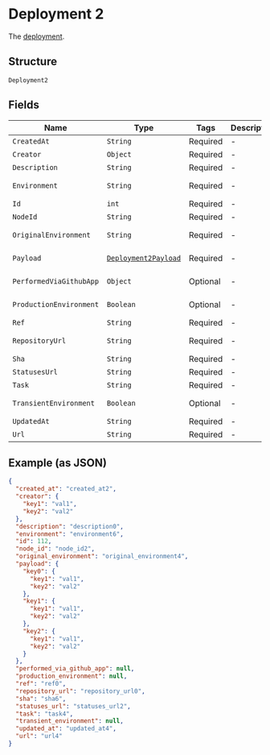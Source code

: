 
# Deployment 2

The [deployment](https://docs.github.com/rest/reference/deployments#list-deployments).

## Structure

`Deployment2`

## Fields

| Name | Type | Tags | Description | Getter | Setter |
|  --- | --- | --- | --- | --- | --- |
| `CreatedAt` | `String` | Required | - | String getCreatedAt() | setCreatedAt(String createdAt) |
| `Creator` | `Object` | Required | - | Object getCreator() | setCreator(Object creator) |
| `Description` | `String` | Required | - | String getDescription() | setDescription(String description) |
| `Environment` | `String` | Required | - | String getEnvironment() | setEnvironment(String environment) |
| `Id` | `int` | Required | - | int getId() | setId(int id) |
| `NodeId` | `String` | Required | - | String getNodeId() | setNodeId(String nodeId) |
| `OriginalEnvironment` | `String` | Required | - | String getOriginalEnvironment() | setOriginalEnvironment(String originalEnvironment) |
| `Payload` | [`Deployment2Payload`]($m/Deployment2Payload) | Required | - | Deployment2Payload getPayload() | setPayload(Deployment2Payload payload) |
| `PerformedViaGithubApp` | `Object` | Optional | - | Object getPerformedViaGithubApp() | setPerformedViaGithubApp(Object performedViaGithubApp) |
| `ProductionEnvironment` | `Boolean` | Optional | - | Boolean getProductionEnvironment() | setProductionEnvironment(Boolean productionEnvironment) |
| `Ref` | `String` | Required | - | String getRef() | setRef(String ref) |
| `RepositoryUrl` | `String` | Required | - | String getRepositoryUrl() | setRepositoryUrl(String repositoryUrl) |
| `Sha` | `String` | Required | - | String getSha() | setSha(String sha) |
| `StatusesUrl` | `String` | Required | - | String getStatusesUrl() | setStatusesUrl(String statusesUrl) |
| `Task` | `String` | Required | - | String getTask() | setTask(String task) |
| `TransientEnvironment` | `Boolean` | Optional | - | Boolean getTransientEnvironment() | setTransientEnvironment(Boolean transientEnvironment) |
| `UpdatedAt` | `String` | Required | - | String getUpdatedAt() | setUpdatedAt(String updatedAt) |
| `Url` | `String` | Required | - | String getUrl() | setUrl(String url) |

## Example (as JSON)

```json
{
  "created_at": "created_at2",
  "creator": {
    "key1": "val1",
    "key2": "val2"
  },
  "description": "description0",
  "environment": "environment6",
  "id": 112,
  "node_id": "node_id2",
  "original_environment": "original_environment4",
  "payload": {
    "key0": {
      "key1": "val1",
      "key2": "val2"
    },
    "key1": {
      "key1": "val1",
      "key2": "val2"
    },
    "key2": {
      "key1": "val1",
      "key2": "val2"
    }
  },
  "performed_via_github_app": null,
  "production_environment": null,
  "ref": "ref0",
  "repository_url": "repository_url0",
  "sha": "sha6",
  "statuses_url": "statuses_url2",
  "task": "task4",
  "transient_environment": null,
  "updated_at": "updated_at4",
  "url": "url4"
}
```

